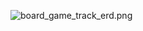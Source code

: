 ![board_game_track_erd.png](https://www.lucidchart.com/documents/edit/c20b59ff-1bba-4309-8359-5658810ab142/0_0?beaconFlowId=890D921AF03828FE)